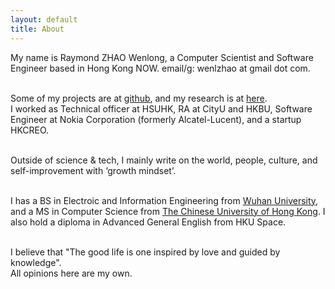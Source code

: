 ```yaml
---
layout: default
title: About
---
```

My name is Raymond ZHAO Wenlong, a Computer Scientist and Software Engineer based in Hong Kong NOW. 
email/g: wenlzhao at gmail dot com.  
<br>


Some of my projects are at [github](https://github.com/muyun), and my research is at [here](http://muyun.github.io/research/).  
I worked as Technical officer at HSUHK, RA at CityU and HKBU, Software Engineer at Nokia Corporation (formerly Alcatel-Lucent), and a startup HKCREO.   
<br> 

Outside of science & tech, I mainly write on the world, people, culture, and self-improvement with ‘growth mindset’.  
<br> 
  
I has a BS in Electroic and Information Engineering from [Wuhan University](https://www.sciencemag.org/collections/celebrating-125-years-academic-excellence-wuhan-university-1893-2018?fbclid=IwAR0RzFSkpxaI8wk61JDnE7p6SWr7SlKXLyoFHkrg4-iqKGiRyE2gZfaGl8s), and a MS in Computer Science from [The Chinese University of Hong Kong](http://www.cuhk.edu.hk/english/index.html). I also hold a diploma in Advanced General English from HKU Space.   
<br>  
  
I believe that "The good life is one inspired by love and guided by knowledge".   
All opinions here are my own.    
<br> 








